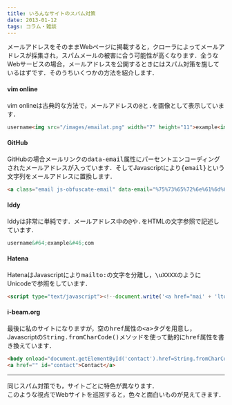 ```yaml
---
title: いろんなサイトのスパム対策
date: 2013-01-12
tags: コラム・雑談
---
```


メールアドレスをそのままWebページに掲載すると，クローラによってメールアドレスが採集され，スパムメールの被害に合う可能性が高くなります．全うなWebサービスの場合，メールアドレスを公開するときにはスパム対策を施しているはずです．そのうちいくつかの方法を紹介します．

#### vim online

vim onlineは古典的な方法で，メールアドレスの<span style="font-family:monospace">@</span>と<span style="font-family:monospace">.</span>を画像として表示しています．

```html
username<img src="/images/emailat.png" width="7" height="11">example<img src="/images/emaildot.png" width="4" height="11">com
```

#### GitHub

GitHubの場合メールリンクの<span style="font-family:monospace">data-email</span>属性にパーセントエンコーディングされたメールアドレスが入っています．そしてJavascriptにより<span style="font-family:monospace">{email}</span>という文字列をメールアドレスに置換します．

```html
<a class="email js-obfuscate-email" data-email="%75%73%65%72%6e%61%6d%65%40%65%78%61%6d%70%6c%65%2e%63%6f%6d" href="mailto:{email}">{email}</a>
```

#### Iddy

Iddyは非常に単純です．メールアドレス中の<span style="font-family:monospace">@</span>や<span style="font-family:monospace">.</span>をHTMLの文字参照で記述しています．

```html
username&#64;example&#46;com
```

#### Hatena

HatenaはJavascriptにより<span style="font-family:monospace">mailto:</span>の文字を分離し，<span style="font-family:monospace">\uXXXX</span>のようにUnicodeで参照をしています．

```html
<script type="text/javascript"><!--document.write('<a href="mai' + 'lto:\u0075\u0073\u0065\u0072\u006E\u0061\u006D\u0065\u0040\u0065\u0078\u0061\u006D\u0070\u006C\u0065\u002E\u0063\u006F\u006D">\u0075\u0073\u0065\u0072\u006E\u0061\u006D\u0065\u0040\u0065\u0078\u0061\u006D\u0070\u006C\u0065\u002E\u0063\u006F\u006D</a>');--></script>
```

#### i-beam.org

最後に私のサイトになりますが，空の<span style="font-family:monospace">href</span>属性の<span style="font-family:monospace">&lt;a&gt;</span>タグを用意し，Javascriptの<span style="font-family:monospace">String.fromCharCode()</span>メソッドを使って動的に<span style="font-family:monospace">href</span>属性を書き換えています．

```html
<body onload="document.getElementById('contact').href=String.fromCharCode(109,97,105,108,116,111,58,113,101,101,120,101,101,64,97,112,97,110,117,109,46,111,114,103)">
<a href="" id="contact">Contact</a>
```

- - - -





同じスパム対策でも，サイトごとに特色が異なります．<br />
このような視点でWebサイトを巡回すると，色々と面白いものが見えてきます．

